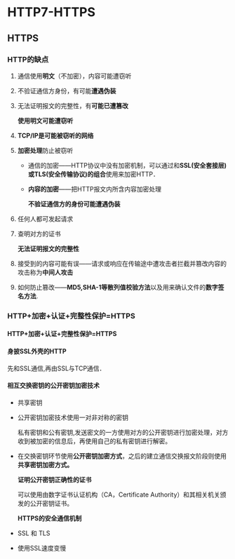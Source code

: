 # HTTP7-HTTPS



## HTTPS

### HTTP的缺点

1. 通信使用**明文**（不加密），内容可能遭窃听
2. 不验证通信方身份，有可能**遭遇伪装**
3. 无法证明报文的完整性，有**可能已遭篡改**

   **使用明文可能遭窃听**

4. **TCP/IP是可能被窃听的网络**
5. **加密处理**防止被窃听
   * 通信的加密——HTTP协议中没有加密机制，可以通过和**SSL\(安全套接层\)或TLS\(安全传输协议\)的组合**使用来加密HTTP．
   * **内容的加密**——把HTTP报文内所含内容加密处理

     **不验证通信方的身份可能遭遇伪装**
6. 任何人都可发起请求
7. 查明对方的证书

   **无法证明报文的完整性**

8. 接受到的内容可能有误——请求或响应在传输途中遭攻击者拦截并篡改内容的攻击称为**中间人攻击**
9. 如何防止篡改——**MD5,SHA-1等散列值校验方法**以及用来确认文件的**数字签名方法**.

### HTTP+加密+认证+完整性保护=HTTPS

#### HTTP+加密+认证+完整性保护=HTTPS

#### 身披SSL外壳的HTTP

先和SSL通信,再由SSL与TCP通信．

#### 相互交换密钥的公开密钥加密技术

* 共享密钥
* 公开密钥加密技术使用一对非对称的密钥

  私有密钥和公有密钥,发送密文的一方使用对方的公开密钥进行加密处理，对方收到被加密的信息后，再使用自己的私有密钥进行解密。

* 在交换密钥环节使用**公开密钥加密方式**，之后的建立通信交换报文阶段则使用**共享密钥加密方式。**

  **证明公开密钥正确性的证书**

  可以使用由数字证书认证机构（CA，Certificate Authority）和其相关机关颁发的公开密钥证书。

  **HTTPS的安全通信机制**

* SSL 和 TLS
* 使用SSL速度变慢


